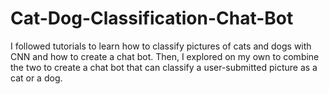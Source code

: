 # Cat-Dog-Classification-Chat-Bot
I followed tutorials to learn how to classify pictures of cats and dogs with CNN and how to create a chat bot. Then, I explored on my own to combine the two to create a chat bot that can classify a user-submitted picture as a cat or a dog.
